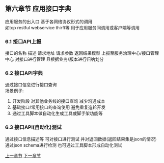 ## 第六章节 应用接口字典
应用服务的出入口 基于各网络协议形式的调用   
如tcp restful webservice thirft等 用于应用服务间调用或客户端等调用  

### 6.1 接口API上报
接口的名称 描述 请求地址 请求参数 返回结果模型 上报至服务治理中心/接口管理中心 对接口进行管理 且根据业务/版本进行归纳划分

### 6.2 接口API字典
通过接口信息进行接口查询  
场景例子:  
1) 开发阶段 对其他业务线的接口查询 减少沟通成本  
2) 基础接口/常用接口的查询使用 避免重复造轮开发  
3) 通过工具脚本做自动化生成工具或脚手架功能等  

### 6.3 接口API(自动化)测试
通过接口信息描述等 可对接口进行测试 并对返回数据(返回结果集是json的情况)通过json schema进行检测 也可通过工具脚本形成自动化测试




 <a href="subject-5.md">上一章节</a>  <a href="subject-7.md">下一章节</a>